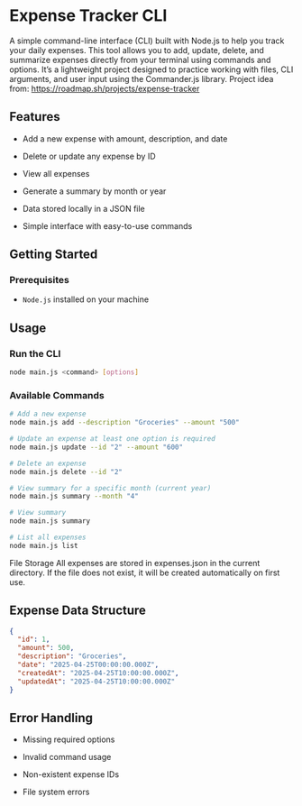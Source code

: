 # Expense Tracker CLI

A simple command-line interface (CLI) built with Node.js to help you track your daily expenses. This tool allows you to add, update, delete, and summarize expenses directly from your terminal using commands and options. It’s a lightweight project designed to practice working with files, CLI arguments, and user input using the Commander.js library.
Project idea from: https://roadmap.sh/projects/expense-tracker

## Features

- Add a new expense with amount, description, and date

- Delete or update any expense by ID

- View all expenses

- Generate a summary by month or year

- Data stored locally in a JSON file

- Simple interface with easy-to-use commands

## Getting Started

### Prerequisites

- `Node.js` installed on your machine

## Usage

### Run the CLI

```bash
node main.js <command> [options]
```

### Available Commands

```bash
# Add a new expense
node main.js add --description "Groceries" --amount "500"

# Update an expense at least one option is required
node main.js update --id "2" --amount "600"

# Delete an expense
node main.js delete --id "2"

# View summary for a specific month (current year)
node main.js summary --month "4"

# View summary
node main.js summary

# List all expenses
node main.js list
```

File Storage
All expenses are stored in expenses.json in the current directory. If the file does not exist, it will be created automatically on first use.

## Expense Data Structure

```json
{
  "id": 1,
  "amount": 500,
  "description": "Groceries",
  "date": "2025-04-25T00:00:00.000Z",
  "createdAt": "2025-04-25T10:00:00.000Z",
  "updatedAt": "2025-04-25T10:00:00.000Z"
}
```

## Error Handling

- Missing required options

- Invalid command usage

- Non-existent expense IDs

- File system errors
